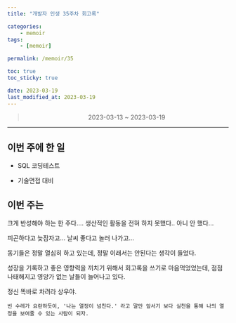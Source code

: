 ```yaml
---
title: "개발자 인생 35주차 회고록"

categories:
    - memoir
tags:
    - [memoir]

permalink: /memoir/35

toc: true
toc_sticky: true

date: 2023-03-19
last_modified_at: 2023-03-19
---
```


> <center> 2023-03-13 ~ 2023-03-19 </center>

---

## 이번 주에 한 일

- SQL 코딩테스트

- 기술면접 대비

## 이번 주는

크게 반성해야 하는 한 주다.... 생산적인 활동을 전혀 하지 못했다.. 아니 안 했다...

피곤하다고 늦잠자고... 날씨 좋다고 놀러 나가고...

동기들은 정말 열심히 하고 있는데, 정말 이래서는 안된다는 생각이 들었다.

성장을 기록하고 좋은 영향력을 끼치기 위해서 회고록을 쓰기로 마음먹었었는데, 점점 나태해지고 영양가 없는 날들이 늘어나고 있다.

정신 똑바로 차려라 상우야.

`빈 수레가 요란하듯이, '나는 열정이 넘친다.' 라고 말만 앞서기 보다 실천을 통해 나의 열정을 보여줄 수 있는 사람이 되자.`
